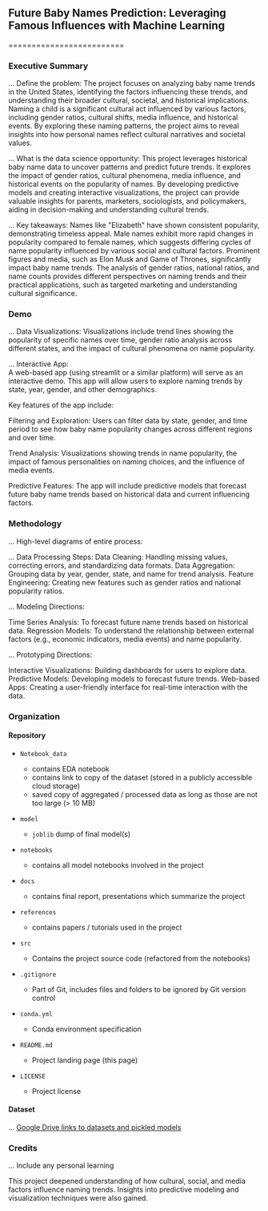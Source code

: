 ## Future Baby Names Prediction: Leveraging Famous Influences with Machine Learning
=========================

### Executive Summary

... Define the problem:
The project focuses on analyzing baby name trends in the United States, identifying the factors influencing these trends, and understanding their broader cultural, societal, and historical implications. Naming a child is a significant cultural act influenced by various factors, including gender ratios, cultural shifts, media influence, and historical events. By exploring these naming patterns, the project aims to reveal insights into how personal names reflect cultural narratives and societal values.

... What is the data science opportunity:
This project leverages historical baby name data to uncover patterns and predict future trends. It explores the impact of gender ratios, cultural phenomena, media influence, and historical events on the popularity of names. By developing predictive models and creating interactive visualizations, the project can provide valuable insights for parents, marketers, sociologists, and policymakers, aiding in decision-making and understanding cultural trends.

... Key takeaways:
Names like "Elizabeth" have shown consistent popularity, demonstrating timeless appeal.
Male names exhibit more rapid changes in popularity compared to female names, which suggests differing cycles of name popularity influenced by various social and cultural factors.
Prominent figures and media, such as Elon Musk and Game of Thrones, significantly impact baby name trends.
The analysis of gender ratios, national ratios, and name counts provides different perspectives on naming trends and their practical applications, such as targeted marketing and understanding cultural significance.

### Demo

... Data Visualizations:
Visualizations include trend lines showing the popularity of specific names over time, gender ratio analysis across different states, and the impact of cultural phenomena on name popularity.

... Interactive App:\
A web-based app (using streamlit or a similar platform) will serve as an interactive demo. This app will allow users to explore naming trends by state, year, gender, and other demographics. 

Key features of the app include:

Filtering and Exploration: Users can filter data by state, gender, and time period to see how baby name popularity changes across different regions and over time.

Trend Analysis: Visualizations showing trends in name popularity, the impact of famous personalities on naming choices, and the influence of media events.

Predictive Features: The app will include predictive models that forecast future baby name trends based on historical data and current influencing factors.


### Methodology
... High-level diagrams of entire process:

... Data Processing Steps:
Data Cleaning: Handling missing values, correcting errors, and standardizing data formats.
Data Aggregation: Grouping data by year, gender, state, and name for trend analysis.
Feature Engineering: Creating new features such as gender ratios and national popularity ratios.

... Modeling Directions:

Time Series Analysis: To forecast future name trends based on historical data.
Regression Models: To understand the relationship between external factors (e.g., economic indicators, media events) and name popularity.

... Prototyping Directions:

Interactive Visualizations: Building dashboards for users to explore data.
Predictive Models: Developing models to forecast future trends.
Web-based Apps: Creating a user-friendly interface for real-time interaction with the data.


### Organization

#### Repository 

* `Notebook_data` 
    - contains EDA notebook
    - contains link to copy of the dataset (stored in a publicly accessible cloud storage)
    - saved copy of aggregated / processed data as long as those are not too large (> 10 MB)

* `model`
    - `joblib` dump of final model(s)

* `notebooks`
    - contains all model notebooks involved in the project

* `docs`
    - contains final report, presentations which summarize the project

* `references`
    - contains papers / tutorials used in the project

* `src`
    - Contains the project source code (refactored from the notebooks)

* `.gitignore`
    - Part of Git, includes files and folders to be ignored by Git version control

* `conda.yml`
    - Conda environment specification

* `README.md`
    - Project landing page (this page)

* `LICENSE`
    - Project license

#### Dataset

... [Google Drive links to datasets and pickled models](https://drive.google.com/drive/folders/1grMuoCSioozmk6MBnLWtH8v2by4OBfEA)

### Credits

... Include any personal learning

This project deepened understanding of how cultural, social, and media factors influence naming trends. Insights into predictive modeling and visualization techniques were also gained.
